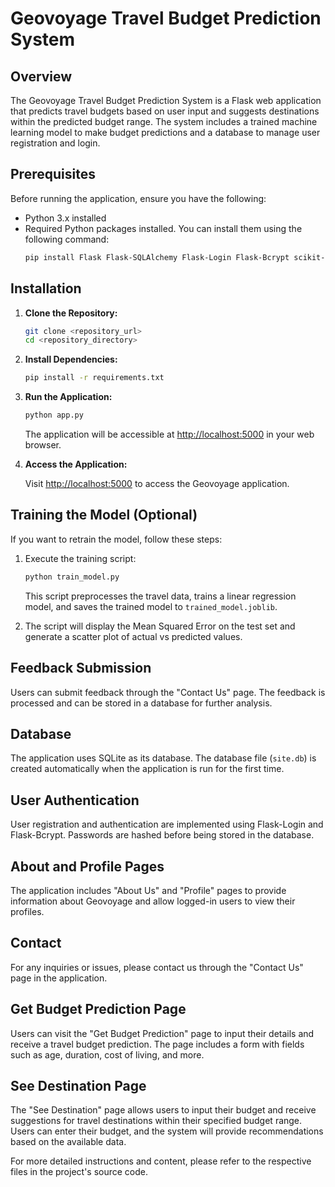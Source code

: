 # Geovoyage Travel Budget Prediction System

## Overview

The Geovoyage Travel Budget Prediction System is a Flask web application that predicts travel budgets based on user input and suggests destinations within the predicted budget range. The system includes a trained machine learning model to make budget predictions and a database to manage user registration and login.

## Prerequisites

Before running the application, ensure you have the following:

- Python 3.x installed
- Required Python packages installed. You can install them using the following command:
  ```bash
  pip install Flask Flask-SQLAlchemy Flask-Login Flask-Bcrypt scikit-learn pandas
## Installation

1. **Clone the Repository:**

    ```bash
    git clone <repository_url>
    cd <repository_directory>
    ```

2. **Install Dependencies:**

    ```bash
    pip install -r requirements.txt
    ```

3. **Run the Application:**

    ```bash
    python app.py
    ```

    The application will be accessible at [http://localhost:5000](http://localhost:5000) in your web browser.

4. **Access the Application:**

    Visit [http://localhost:5000](http://localhost:5000) to access the Geovoyage application.

## Training the Model (Optional)

If you want to retrain the model, follow these steps:

1. Execute the training script:

    ```bash
    python train_model.py
    ```

    This script preprocesses the travel data, trains a linear regression model, and saves the trained model to `trained_model.joblib`.

2. The script will display the Mean Squared Error on the test set and generate a scatter plot of actual vs predicted values.

## Feedback Submission

Users can submit feedback through the "Contact Us" page. The feedback is processed and can be stored in a database for further analysis.

## Database

The application uses SQLite as its database. The database file (`site.db`) is created automatically when the application is run for the first time.

## User Authentication

User registration and authentication are implemented using Flask-Login and Flask-Bcrypt. Passwords are hashed before being stored in the database.

## About and Profile Pages

The application includes "About Us" and "Profile" pages to provide information about Geovoyage and allow logged-in users to view their profiles.

## Contact

For any inquiries or issues, please contact us through the "Contact Us" page in the application.

## Get Budget Prediction Page

Users can visit the "Get Budget Prediction" page to input their details and receive a travel budget prediction. The page includes a form with fields such as age, duration, cost of living, and more.

## See Destination Page

The "See Destination" page allows users to input their budget and receive suggestions for travel destinations within their specified budget range. Users can enter their budget, and the system will provide recommendations based on the available data.

For more detailed instructions and content, please refer to the respective files in the project's source code.

